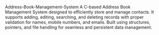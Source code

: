 Address-Book-Management-System
A C-based Address Book Management System designed to efficiently store and manage contacts. It supports adding, editing, searching, and deleting records with proper validation for names, mobile numbers, and emails. Built using structures, pointers, and file handling for seamless and persistent data management.
